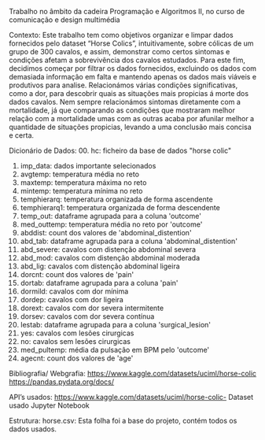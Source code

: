 Trabalho no âmbito da cadeira Programação e Algoritmos II, no curso de comunicação e design multimédia


Contexto:
Este trabalho tem como objetivos organizar e limpar dados fornecidos pelo dataset “Horse Colics”, intuitivamente, sobre cólicas de um grupo de 300 cavalos, e assim, demonstrar como certos sintomas e condições afetam a sobrevivência dos cavalos estudados. Para este fim, decidimos começar por filtrar os dados fornecidos, excluindo os dados com demasiada informação em falta e mantendo apenas os dados mais viáveis e produtivos para analise.
Relacionámos várias condições significativas, como a dor, para descobrir quais as situações mais propicias á morte dos dados cavalos.  Nem sempre relacionámos sintomas diretamente com a mortalidade, já que comparando as condições que mostraram melhor relação com a mortalidade umas com as outras acaba por afunilar melhor a quantidade de situações propicias, levando a uma conclusão mais concisa e certa.


Dicionário de Dados:
00. hc: ficheiro da base de dados "horse colic"
01. imp_data: dados importante selecionados
02. avgtemp: temperatura média no reto
03. maxtemp: temperatura máxima no reto
04. mintemp: temperatura mínima no reto
05. temphierarq: temperatura organizada de forma ascendente
06. temphierarq1: temperatura organizada de forma descendente
07. temp_out: dataframe agrupada para a coluna 'outcome'
08. med_outtemp: temperatura média no reto por 'outcome'
09. abddist: count dos valores de 'abdominal_distention'
10. abd_tab: dataframe agrupada para a coluna 'abdominal_distention'
11. abd_severe: cavalos com distenção abdominal severa
12. abd_mod: cavalos com distenção abdominal moderada
13. abd_lig: cavalos com distenção abdominal ligeira
14. dorcnt: count dos valores de 'pain'
15. dortab: dataframe agrupada para a coluna 'pain'
16. dormild: cavalos com dor mínima
17. dordep: cavalos com dor ligeira
18. dorext: cavalos com dor severa intermitente
19. dorsev: cavalos com dor severa contínua
20. lestab: dataframe agrupada para a coluna 'surgical_lesion'
21. yes: cavalos com lesões cirurgicas
22. no: cavalos sem lesões cirurgicas
23. med_pultemp: média da pulsação em BPM pelo 'outcome'
24. agecnt: count dos valores de 'age'


Bibliografia/ Webgrafia:
https://www.kaggle.com/datasets/uciml/horse-colic
https://pandas.pydata.org/docs/


API’s usados: 
https://www.kaggle.com/datasets/uciml/horse-colic- Dataset usado
Jupyter Notebook


Estrutura:
horse.csv: Esta folha foi a base do projeto, contém todos os dados usados.
